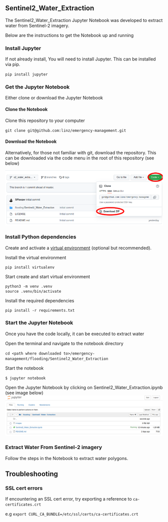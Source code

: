 ## Sentinel2_Water_Extraction
The Sentinel2_Water_Extraction Jupyter Notebook was developed to extract water from Sentinel-2 imagery. 

Below are the instructions to get the Notebook up and running 
### Install Jupyter
If not already install, You will need to install Jupyter. This can be installed via pip.

`pip install jupyter`

### Get the Jupyter Notebook
Either clone or download the Jupyter Notebook

#### Clone the Notebook
Clone this repository to your computer 

`git clone git@github.com:linz/emergency-management.git`

#### Download the Notebook
Alternatively, for those not familiar with git, download the repository. This can be downloaded via the code menu in the root of this repository (see below)

![download notebook](images/download.png "download notebook")


### Install Python dependencies 
Create and activate a [virtual environment](https://docs.python.org/3/library/venv.html) (optional but recommended).


Install the virtual environment
```
pip install virtualenv
```

Start create and start virtual environment

```
python3 -m venv .venv
source .venv/bin/activate
```

Install the required dependencies

```
pip install -r requirements.txt

```

### Start the Jupyter Notebook
Once you have the code locally, it can be executed to extract water

Open the terminal and navigate to the notebook directory

`cd <path where downloaded to>/emergency-management/flooding/Sentinel2_Water_Extraction`

Start the notebook

`$ jupyter notebook`

Open the Jupyter Notebook by clicking on Sentinel2_Water_Extraction.ipynb (see image below)
![jupyter dir](images/jupyter.png "jupyter dir")


 ### Extract Water From Sentinel-2 imagery
 Follow the steps in the Notebook to extract water polygons.

 ## Troubleshooting 
 ### SSL cert errors
 If encountering an SSL cert error, try exporting a reference to `ca-certificates.crt`

 e.g
 `export CURL_CA_BUNDLE=/etc/ssl/certs/ca-certificates.crt`
